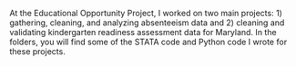 At the Educational Opportunity Project, I worked on two main projects: 1) gathering, cleaning, and analyzing absenteeism data and 2) cleaning and validating kindergarten readiness assessment data for Maryland. In the folders, you will find some of the STATA code and Python code I wrote for these projects.

